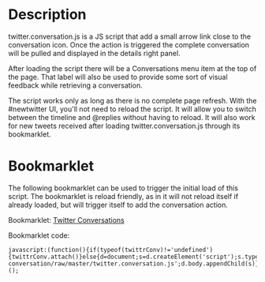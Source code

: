 # Description

twitter.conversation.js is a JS script that add a small arrow link close to the conversation icon. Once the action is triggered the complete conversation will be pulled and displayed in the details right panel.

After loading the script there will be a Conversations menu item at the top of the page. That label will also be used to provide some sort of visual feedback while retrieving a conversation.

The script works only as long as there is no complete page refresh. With the #newtwitter UI, you'll not need to reload the script. It will allow you to switch between the timeline and @replies without having to reload. It will also work for new tweets received after loading twitter.conversation.js through its bookmarklet. 


# Bookmarklet

The following bookmarklet can be used to trigger the initial load of this script. The bookmarklet is reload friendly, as in it will not reload itself if already loaded, but will trigger itself to add the conversation action.

Bookmarklet: <a href="javascript:(function(){if(typeof(twittrConv)!='undefined'){twittrConv.attach()}else{d=document;s=d.createElement('script');s.type='text/javascript';s.src='http://github.com/al3xandru/twitter-conversation/raw/master/twitter.conversation.js';d.body.appendChild(s)}})();" title="Twitter Conversations Bookmarklet">Twitter Conversations</a>

Bookmarklet code:

    javascript:(function(){if(typeof(twittrConv)!='undefined'){twittrConv.attach()}else{d=document;s=d.createElement('script');s.type='text/javascript';s.src='http://github.com/al3xandru/twitter-conversation/raw/master/twitter.conversation.js';d.body.appendChild(s)}})();
